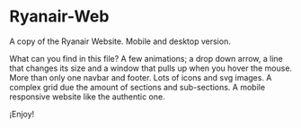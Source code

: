 # Ryanair-Web
A copy of the Ryanair Website. Mobile and desktop version. 

What can you find in this file? 
A few animations; a drop down arrow, a line that changes its size and a window that pulls up when you hover the mouse. 
More than only one navbar and footer. Lots of icons and svg images. 
A complex grid due the amount of sections and sub-sections. 
A mobile responsive website like the authentic one.

¡Enjoy!
